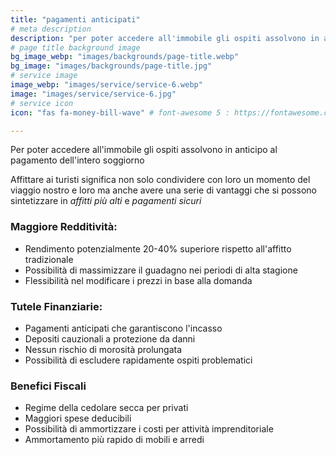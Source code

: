 ```yaml
---
title: "pagamenti anticipati"
# meta description
description: "per poter accedere all'immobile gli ospiti assolvono in anticipo al pagamento dell'intero soggiorno."
# page title background image
bg_image_webp: "images/backgrounds/page-title.webp"
bg_image: "images/backgrounds/page-title.jpg"
# service image
image_webp: "images/service/service-6.webp"
image: "images/service/service-6.jpg"
# service icon
icon: "fas fa-money-bill-wave" # font-awesome 5 : https://fontawesome.com/icons/

---
```


Per poter accedere all'immobile gli ospiti assolvono in anticipo al pagamento dell'intero soggiorno

Affittare ai turisti significa non solo condividere con loro un momento del viaggio nostro e loro ma anche avere una serie di vantaggi che si possono sintetizzare in *affitti più alti* e *pagamenti sicuri*


### Maggiore Redditività:
- Rendimento potenzialmente 20-40% superiore rispetto all'affitto tradizionale
- Possibilità di massimizzare il guadagno nei periodi di alta stagione
- Flessibilità nel modificare i prezzi in base alla domanda


### Tutele Finanziarie:
- Pagamenti anticipati che garantiscono l'incasso
- Depositi cauzionali a protezione da danni
- Nessun rischio di morosità prolungata
- Possibilità di escludere rapidamente ospiti problematici

### Benefici Fiscali
- Regime della cedolare secca per privati
- Maggiori spese deducibili
- Possibilità di ammortizzare i costi per attività imprenditoriale
- Ammortamento più rapido di mobili e arredi

